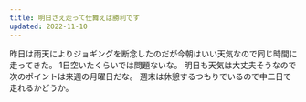 ```yaml
---
title: 明日さえ走って仕舞えば勝利です
updated: 2022-11-10
---
```


昨日は雨天によりジョギングを断念したのだが今朝はいい天気なので同じ時間に走ってきた。
1日空いたくらいでは問題ないな。
明日も天気は大丈夫そうなので次のポイントは来週の月曜日だな。
週末は休憩するつもりでいるので中二日で走れるかどうか。
